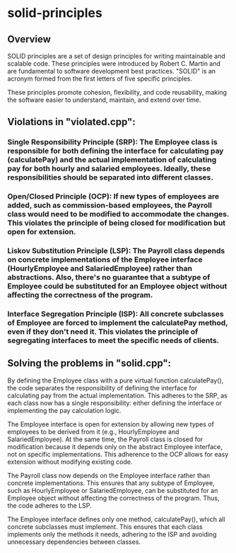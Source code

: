 # solid-principles
## Overview
SOLID principles are a set of design principles for writing maintainable and scalable code. These principles were introduced by Robert C. Martin and are fundamental to software development best practices. "SOLID" is an acronym formed from the first letters of five specific principles.

These principles promote cohesion, flexibility, and code reusability, making the software easier to understand, maintain, and extend over time.

## Violations in "violated.cpp":

### Single Responsibility Principle (SRP): The Employee class is responsible for both defining the interface for calculating pay (calculatePay) and the actual implementation of calculating pay for both hourly and salaried employees. Ideally, these responsibilities should be separated into different classes.

### Open/Closed Principle (OCP): If new types of employees are added, such as commission-based employees, the Payroll class would need to be modified to accommodate the changes. This violates the principle of being closed for modification but open for extension.

### Liskov Substitution Principle (LSP): The Payroll class depends on concrete implementations of the Employee interface (HourlyEmployee and SalariedEmployee) rather than abstractions. Also, there's no guarantee that a subtype of Employee could be substituted for an Employee object without affecting the correctness of the program.

### Interface Segregation Principle (ISP): All concrete subclasses of Employee are forced to implement the calculatePay method, even if they don't need it. This violates the principle of segregating interfaces to meet the specific needs of clients.

## Solving the problems in "solid.cpp":

By defining the Employee class with a pure virtual function calculatePay(), the code separates the responsibility of defining the interface for calculating pay from the actual implementation. This adheres to the SRP, as each class now has a single responsibility: either defining the interface or implementing the pay calculation logic.

The Employee interface is open for extension by allowing new types of employees to be derived from it (e.g., HourlyEmployee and SalariedEmployee). At the same time, the Payroll class is closed for modification because it depends only on the abstract Employee interface, not on specific implementations. This adherence to the OCP allows for easy extension without modifying existing code.

The Payroll class now depends on the Employee interface rather than concrete implementations. This ensures that any subtype of Employee, such as HourlyEmployee or SalariedEmployee, can be substituted for an Employee object without affecting the correctness of the program. Thus, the code adheres to the LSP.

The Employee interface defines only one method, calculatePay(), which all concrete subclasses must implement. This ensures that each class implements only the methods it needs, adhering to the ISP and avoiding unnecessary dependencies between classes.
